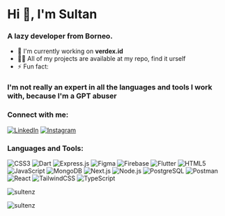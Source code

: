 # Hi 👋, I'm Sultan

### A lazy developer from Borneo.

- 🔭 I'm currently working on **verdex.id**
- 👨‍💻 All of my projects are available at my repo, find it urself
- ⚡ Fun fact:
### **I'm not really an expert in all the languages and tools I work with, because I'm a GPT abuser**

### Connect with me:
[![LinkedIn](https://img.shields.io/badge/-LinkedIn-0077B5?style=flat&logo=linkedin&logoColor=white)](https://linkedin.com/in/sultan%20akmal%20ghiffari)
[![Instagram](https://img.shields.io/badge/-Instagram-E4405F?style=flat&logo=instagram&logoColor=white)](https://instagram.com/sultan_a.g_)

### Languages and Tools:
![CSS3](https://img.shields.io/badge/-CSS3-1572B6?style=flat&logo=css3&logoColor=white)
![Dart](https://img.shields.io/badge/-Dart-0175C2?style=flat&logo=dart&logoColor=white)
![Express.js](https://img.shields.io/badge/-Express.js-000000?style=flat&logo=express&logoColor=white)
![Figma](https://img.shields.io/badge/-Figma-F24E1E?style=flat&logo=figma&logoColor=white)
![Firebase](https://img.shields.io/badge/-Firebase-FFCA28?style=flat&logo=firebase&logoColor=black)
![Flutter](https://img.shields.io/badge/-Flutter-02569B?style=flat&logo=flutter&logoColor=white)
![HTML5](https://img.shields.io/badge/-HTML5-E34F26?style=flat&logo=html5&logoColor=white)
![JavaScript](https://img.shields.io/badge/-JavaScript-F7DF1E?style=flat&logo=javascript&logoColor=black)
![MongoDB](https://img.shields.io/badge/-MongoDB-47A248?style=flat&logo=mongodb&logoColor=white)
![Next.js](https://img.shields.io/badge/-Next.js-000000?style=flat&logo=next.js&logoColor=white)
![Node.js](https://img.shields.io/badge/-Node.js-339933?style=flat&logo=node.js&logoColor=white)
![PostgreSQL](https://img.shields.io/badge/-PostgreSQL-336791?style=flat&logo=postgresql&logoColor=white)
![Postman](https://img.shields.io/badge/-Postman-FF6C37?style=flat&logo=postman&logoColor=white)
![React](https://img.shields.io/badge/-React-61DAFB?style=flat&logo=react&logoColor=black)
![TailwindCSS](https://img.shields.io/badge/-Tailwind-38B2AC?style=flat&logo=tailwind-css&logoColor=white)
![TypeScript](https://img.shields.io/badge/-TypeScript-3178C6?style=flat&logo=typescript&logoColor=white)

<p><img align="center" src="https://github-readme-stats.vercel.app/api/top-langs?username=sultenz&show_icons=true&locale=en&layout=compact" alt="sultenz" /></p>

<p><img align="center" src="https://github-readme-streak-stats.herokuapp.com/?user=sultenz&" alt="sultenz" /></p>
